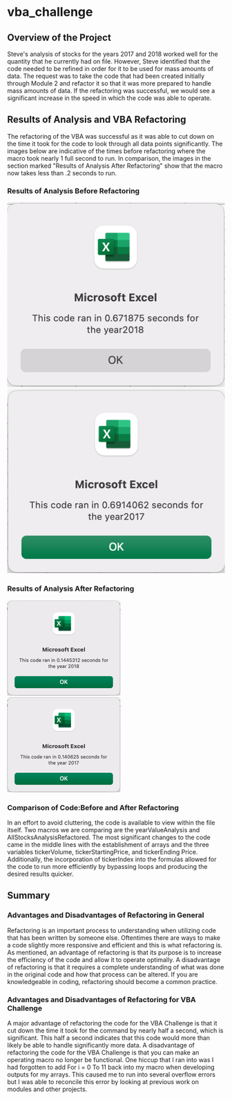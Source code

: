 # vba_challenge
## Overview of the Project
Steve's analysis of stocks for the years 2017 and 2018 worked well for the quantity that he currently had on file. However, Steve identified that the code needed to be refined in order for it to be used for mass amounts of data. The request was to take the code that had been created initially through Module 2 and refactor it so that it was more prepared to handle mass amounts of data. If the refactoring was successful, we would see a significant increase in the speed in which the code was able to operate.
## Results of Analysis and VBA Refactoring
The refactoring of the VBA was successful as it was able to cut down on the time it took for the code to look through all data points significantly. The images below are indicative of the times before refactoring where the macro took nearly 1 full second to run. In comparison, the images in the section marked "Results of Analysis After Refactoring" show that the macro now takes less than .2 seconds to run.
### Results of Analysis Before Refactoring 
![](Resources/2018_AFA.png) ![](Resources/2017_AFA.png)
### Results of Analysis After Refactoring
![](Resources/2018_ASAR.png) ![](Resources/2017_ASAR.png)
### Comparison of Code:Before and After Refactoring
In an effort to avoid cluttering, the code is available to view within the file itself. Two macros we are comparing are the yearValueAnalysis and AllStocksAnalysisRefactored. The most significant changes to the code came in the middle lines with the establishment of arrays and the three variables tickerVolume, tickerStartingPrice, and tickerEnding Price. Additionally, the incorporation of tickerIndex into the formulas allowed for the code to run more efficiently by bypassing loops and producing the desired results quicker. 
## Summary
### Advantages and Disadvantages of Refactoring in General
Refactoring is an important process to understanding when utilizing code that has been written by someone else. Oftentimes there are ways to make a code slightly more responsive and efficient and this is what refactoring is. As mentioned, an advantage of refactoring is that its purpose is to increase the efficiency of the code and allow it to operate optimally. A disadvantage of refactoring is that it requires a complete understanding of what was done in the original code and how that process can be altered. If you are knowledgeable in coding, refactoring should become a common practice. 
### Advantages and Disadvantages of Refactoring for VBA Challenge
A major advantage of refactoring the code for the VBA Challenge is that it cut down the time it took for the command by nearly half a second, which is significant. This half a second indicates that this code would more than likely be able to handle significantly more data. 
A disadvantage of refactoring the code for the VBA Challenge is that you can make an operating macro no longer be functional. One hiccup that I ran into was I had forgotten to add For i = 0 To 11 back into my macro when developing outputs for my arrays. This caused me to run into several overflow errors but I was able to reconcile this error by looking at previous work on modules and other projects. 
